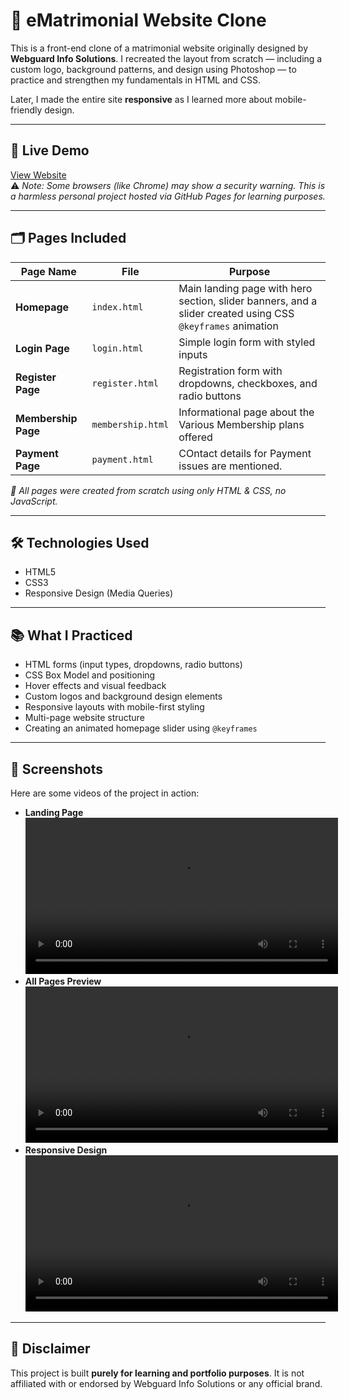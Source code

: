 <h1>💍 eMatrimonial Website Clone</h1>

<p>
  This is a front-end clone of a matrimonial website originally designed by <strong>Webguard Info Solutions</strong>.
  I recreated the layout from scratch — including a custom logo, background patterns, and design using Photoshop — to practice and strengthen my fundamentals in HTML and CSS.
</p>

<p>
  Later, I made the entire site <strong>responsive</strong> as I learned more about mobile-friendly design.
</p>

<hr />

<h2>🔗 Live Demo</h2>
<p>
  <a href="https://ks-fsdev.github.io/ematrimonial" target="_blank">View Website</a><br />
  ⚠️ <em>Note: Some browsers (like Chrome) may show a security warning. This is a harmless personal project hosted via GitHub Pages for learning purposes.</em>
</p>

<hr />

<h2>🗂️ Pages Included</h2>

<table>
  <thead>
    <tr>
      <th>Page Name</th>
      <th>File</th>
      <th>Purpose</th>
    </tr>
  </thead>
  <tbody>
    <tr>
      <td><strong>Homepage</strong></td>
      <td><code>index.html</code></td>
      <td>Main landing page with hero section, slider banners, and a slider created using CSS <code>@keyframes</code> animation</td>
    </tr>
    <tr>
      <td><strong>Login Page</strong></td>
      <td><code>login.html</code></td>
      <td>Simple login form with styled inputs</td>
    </tr>
    <tr>
      <td><strong>Register Page</strong></td>
      <td><code>register.html</code></td>
      <td>Registration form with dropdowns, checkboxes, and radio buttons</td>
    </tr>
    <tr>
      <td><strong>Membership Page</strong></td>
      <td><code>membership.html</code></td>
      <td>Informational page about the Various Membership plans offered</td>
    </tr>
    <tr>
      <td><strong>Payment Page</strong></td>
      <td><code>payment.html</code></td>
      <td>COntact details for Payment issues are mentioned.</td>
    </tr>
  </tbody>
</table>

<p><em>📌 All pages were created from scratch using only HTML & CSS, no JavaScript.</em></p>

<hr />

<h2>🛠️ Technologies Used</h2>
<ul>
  <li>HTML5</li>
  <li>CSS3</li>
  <li>Responsive Design (Media Queries)</li>
</ul>

<hr />

<h2>📚 What I Practiced</h2>
<ul>
  <li>HTML forms (input types, dropdowns, radio buttons)</li>
  <li>CSS Box Model and positioning</li>
  <li>Hover effects and visual feedback</li>
  <li>Custom logos and background design elements</li>
  <li>Responsive layouts with mobile-first styling</li>
  <li>Multi-page website structure</li>
  <li>Creating an animated homepage slider using <code>@keyframes</code></li>
</ul>

<hr />

<h2>📸 Screenshots</h2>
<p>Here are some videos of the project in action:</p>

<ul>
  <li>
    <strong>Landing Page</strong><br />
    <video src="ss/landing-page.mp4" controls width="500"></video>
  </li>
  <li>
    <strong>All Pages Preview</strong><br />
    <video src="ss/pages.mp4" controls width="500"></video>
  </li>
  <li>
    <strong>Responsive Design</strong><br />
    <video src="ss/responsive-design.mp4" controls width="500"></video>
  </li>
</ul>

<hr />

<h2>🚧 Disclaimer</h2>
<p>
  This project is built <strong>purely for learning and portfolio purposes</strong>. It is not affiliated with or endorsed by Webguard Info Solutions or any official brand.
</p>
